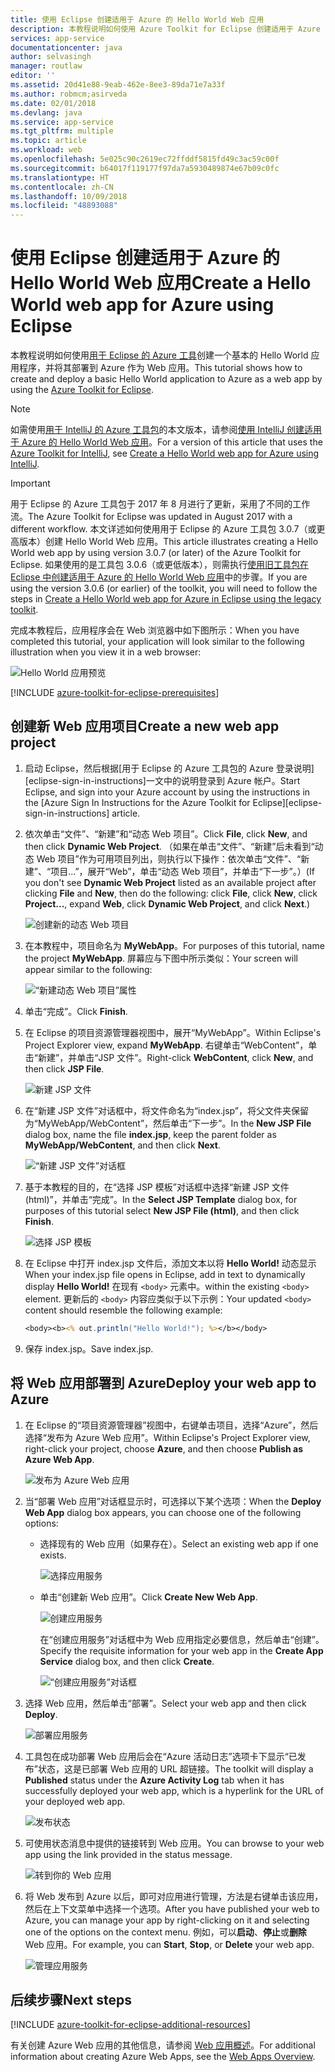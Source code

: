 ```yaml
---
title: 使用 Eclipse 创建适用于 Azure 的 Hello World Web 应用
description: 本教程说明如何使用 Azure Toolkit for Eclipse 创建适用于 Azure 的 Hello World Web 应用。
services: app-service
documentationcenter: java
author: selvasingh
manager: routlaw
editor: ''
ms.assetid: 20d41e88-9eab-462e-8ee3-89da71e7a33f
ms.author: robmcm;asirveda
ms.date: 02/01/2018
ms.devlang: java
ms.service: app-service
ms.tgt_pltfrm: multiple
ms.topic: article
ms.workload: web
ms.openlocfilehash: 5e025c90c2619ec72ffddf5815fd49c3ac59c00f
ms.sourcegitcommit: b64017f119177f97da7a5930489874e67b09c0fc
ms.translationtype: HT
ms.contentlocale: zh-CN
ms.lasthandoff: 10/09/2018
ms.locfileid: "48893088"
---
```

# <a name="create-a-hello-world-web-app-for-azure-using-eclipse"></a><span data-ttu-id="c08db-103">使用 Eclipse 创建适用于 Azure 的 Hello World Web 应用</span><span class="sxs-lookup"><span data-stu-id="c08db-103">Create a Hello World web app for Azure using Eclipse</span></span>

<span data-ttu-id="c08db-104">本教程说明如何使用[用于 Eclipse 的 Azure 工具]创建一个基本的 Hello World 应用程序，并将其部署到 Azure 作为 Web 应用。</span><span class="sxs-lookup"><span data-stu-id="c08db-104">This tutorial shows how to create and deploy a basic Hello World application to Azure as a web app by using the [Azure Toolkit for Eclipse].</span></span>

> [!NOTE]
>
> <span data-ttu-id="c08db-105">如需使用[用于 IntelliJ 的 Azure 工具包]的本文版本，请参阅[使用 IntelliJ 创建适用于 Azure 的 Hello World Web 应用][intellij-hello-world]。</span><span class="sxs-lookup"><span data-stu-id="c08db-105">For a version of this article that uses the [Azure Toolkit for IntelliJ], see [Create a Hello World web app for Azure using IntelliJ][intellij-hello-world].</span></span>
>

> [!IMPORTANT]
> 
> <span data-ttu-id="c08db-106">用于 Eclipse 的 Azure 工具包于 2017 年 8 月进行了更新，采用了不同的工作流。</span><span class="sxs-lookup"><span data-stu-id="c08db-106">The Azure Toolkit for Eclipse was updated in August 2017 with a different workflow.</span></span> <span data-ttu-id="c08db-107">本文详述如何使用用于 Eclipse 的 Azure 工具包 3.0.7（或更高版本）创建 Hello World Web 应用。</span><span class="sxs-lookup"><span data-stu-id="c08db-107">This article illustrates creating a Hello World web app by using version 3.0.7 (or later) of the Azure Toolkit for Eclipse.</span></span> <span data-ttu-id="c08db-108">如果使用的是工具包 3.0.6（或更低版本），则需执行[使用旧工具包在 Eclipse 中创建适用于 Azure 的 Hello World Web 应用][Legacy Version]中的步骤。</span><span class="sxs-lookup"><span data-stu-id="c08db-108">If you are using the version 3.0.6 (or earlier) of the toolkit, you will need to follow the steps in [Create a Hello World web app for Azure in Eclipse using the legacy toolkit][Legacy Version].</span></span>
> 

<span data-ttu-id="c08db-109">完成本教程后，应用程序会在 Web 浏览器中如下图所示：</span><span class="sxs-lookup"><span data-stu-id="c08db-109">When you have completed this tutorial, your application will look similar to the following illustration when you view it in a web browser:</span></span>

![Hello World 应用预览][browse-web-app]

[!INCLUDE [azure-toolkit-for-eclipse-prerequisites](../includes/azure-toolkit-for-eclipse-prerequisites.md)]

## <a name="create-a-new-web-app-project"></a><span data-ttu-id="c08db-111">创建新 Web 应用项目</span><span class="sxs-lookup"><span data-stu-id="c08db-111">Create a new web app project</span></span>

1. <span data-ttu-id="c08db-112">启动 Eclipse，然后根据[用于 Eclipse 的 Azure 工具包的 Azure 登录说明][eclipse-sign-in-instructions]一文中的说明登录到 Azure 帐户。</span><span class="sxs-lookup"><span data-stu-id="c08db-112">Start Eclipse, and sign into your Azure account by using the instructions in the [Azure Sign In Instructions for the Azure Toolkit for Eclipse][eclipse-sign-in-instructions] article.</span></span>

1. <span data-ttu-id="c08db-113">依次单击“文件”、“新建”和“动态 Web 项目”。</span><span class="sxs-lookup"><span data-stu-id="c08db-113">Click **File**, click **New**, and then click **Dynamic Web Project**.</span></span> <span data-ttu-id="c08db-114">（如果在单击“文件”、“新建”后未看到“动态 Web 项目”作为可用项目列出，则执行以下操作：依次单击“文件”、“新建”、“项目...”，展开“Web”，单击“动态 Web 项目”，并单击“下一步”。）</span><span class="sxs-lookup"><span data-stu-id="c08db-114">(If you don't see **Dynamic Web Project** listed as an available project after clicking **File** and **New**, then do the following: click **File**, click **New**, click **Project...**, expand **Web**, click **Dynamic Web Project**, and click **Next**.)</span></span>

   ![创建新的动态 Web 项目][file-new-dynamic-web-project]

2. <span data-ttu-id="c08db-116">在本教程中，项目命名为 **MyWebApp**。</span><span class="sxs-lookup"><span data-stu-id="c08db-116">For purposes of this tutorial, name the project **MyWebApp**.</span></span> <span data-ttu-id="c08db-117">屏幕应与下图中所示类似：</span><span class="sxs-lookup"><span data-stu-id="c08db-117">Your screen will appear similar to the following:</span></span>
   
   ![“新建动态 Web 项目”属性][dynamic-web-project-properties]

3. <span data-ttu-id="c08db-119">单击“完成”。</span><span class="sxs-lookup"><span data-stu-id="c08db-119">Click **Finish**.</span></span>

4. <span data-ttu-id="c08db-120">在 Eclipse 的项目资源管理器视图中，展开“MyWebApp”。</span><span class="sxs-lookup"><span data-stu-id="c08db-120">Within Eclipse's Project Explorer view, expand **MyWebApp**.</span></span> <span data-ttu-id="c08db-121">右键单击“WebContent”，单击“新建”，并单击“JSP 文件”。</span><span class="sxs-lookup"><span data-stu-id="c08db-121">Right-click **WebContent**, click **New**, and then click **JSP File**.</span></span>

   ![新建 JSP 文件][create-new-jsp-file]

5. <span data-ttu-id="c08db-123">在“新建 JSP 文件”对话框中，将文件命名为“index.jsp”，将父文件夹保留为“MyWebApp/WebContent”，然后单击“下一步”。</span><span class="sxs-lookup"><span data-stu-id="c08db-123">In the **New JSP File** dialog box, name the file **index.jsp**, keep the parent folder as **MyWebApp/WebContent**, and then click **Next**.</span></span>

   ![“新建 JSP 文件”对话框][new-jsp-file-dialog]

6. <span data-ttu-id="c08db-125">基于本教程的目的，在“选择 JSP 模板”对话框中选择“新建 JSP 文件(html)”，并单击“完成”。</span><span class="sxs-lookup"><span data-stu-id="c08db-125">In the **Select JSP Template** dialog box, for purposes of this tutorial select **New JSP File (html)**, and then click **Finish**.</span></span>

   ![选择 JSP 模板][select-jsp-template]

7. <span data-ttu-id="c08db-127">在 Eclipse 中打开 index.jsp 文件后，添加文本以将 **Hello World!** 动态显示</span><span class="sxs-lookup"><span data-stu-id="c08db-127">When your index.jsp file opens in Eclipse, add in text to dynamically display **Hello World!**</span></span> <span data-ttu-id="c08db-128">在现有 `<body>` 元素中。</span><span class="sxs-lookup"><span data-stu-id="c08db-128">within the existing `<body>` element.</span></span> <span data-ttu-id="c08db-129">更新后的 `<body>` 内容应类似于以下示例：</span><span class="sxs-lookup"><span data-stu-id="c08db-129">Your updated `<body>` content should resemble the following example:</span></span>
   
   ```jsp
   <body><b><% out.println("Hello World!"); %></b></body>
   ```

8. <span data-ttu-id="c08db-130">保存 index.jsp。</span><span class="sxs-lookup"><span data-stu-id="c08db-130">Save index.jsp.</span></span>

## <a name="deploy-your-web-app-to-azure"></a><span data-ttu-id="c08db-131">将 Web 应用部署到 Azure</span><span class="sxs-lookup"><span data-stu-id="c08db-131">Deploy your web app to Azure</span></span>

1. <span data-ttu-id="c08db-132">在 Eclipse 的“项目资源管理器”视图中，右键单击项目，选择“Azure”，然后选择“发布为 Azure Web 应用”。</span><span class="sxs-lookup"><span data-stu-id="c08db-132">Within Eclipse's Project Explorer view, right-click your project, choose **Azure**, and then choose **Publish as Azure Web App**.</span></span>
   
   ![发布为 Azure Web 应用][publish-as-azure-web-app]

1. <span data-ttu-id="c08db-134">当“部署 Web 应用”对话框显示时，可选择以下某个选项：</span><span class="sxs-lookup"><span data-stu-id="c08db-134">When the **Deploy Web App** dialog box appears, you can choose one of the following options:</span></span>

   * <span data-ttu-id="c08db-135">选择现有的 Web 应用（如果存在）。</span><span class="sxs-lookup"><span data-stu-id="c08db-135">Select an existing web app if one exists.</span></span>

      ![选择应用服务][select-app-service]

   * <span data-ttu-id="c08db-137">单击“创建新 Web 应用”。</span><span class="sxs-lookup"><span data-stu-id="c08db-137">Click **Create New Web App**.</span></span>

      ![创建应用服务][create-app-service]

      <span data-ttu-id="c08db-139">在“创建应用服务”对话框中为 Web 应用指定必要信息，然后单击“创建”。</span><span class="sxs-lookup"><span data-stu-id="c08db-139">Specify the requisite information for your web app in the **Create App Service** dialog box, and then click **Create**.</span></span>

      ![“创建应用服务”对话框][create-app-service-dialog]

1. <span data-ttu-id="c08db-141">选择 Web 应用，然后单击“部署”。</span><span class="sxs-lookup"><span data-stu-id="c08db-141">Select your web app and then click **Deploy**.</span></span>

   ![部署应用服务][deploy-app-service]

1. <span data-ttu-id="c08db-143">工具包在成功部署 Web 应用后会在“Azure 活动日志”选项卡下显示“已发布”状态，这是已部署 Web 应用的 URL 超链接。</span><span class="sxs-lookup"><span data-stu-id="c08db-143">The toolkit will display a **Published** status under the **Azure Activity Log** tab when it has successfully deployed your web app, which is a hyperlink for the URL of your deployed web app.</span></span>

   ![发布状态][publish-status]

1. <span data-ttu-id="c08db-145">可使用状态消息中提供的链接转到 Web 应用。</span><span class="sxs-lookup"><span data-stu-id="c08db-145">You can browse to your web app using the link provided in the status message.</span></span>

   ![转到你的 Web 应用][browse-web-app]

1. <span data-ttu-id="c08db-147">将 Web 发布到 Azure 以后，即可对应用进行管理，方法是右键单击该应用，然后在上下文菜单中选择一个选项。</span><span class="sxs-lookup"><span data-stu-id="c08db-147">After you have published your web to Azure, you can manage your app by right-clicking on it and selecting one of the options on the context menu.</span></span> <span data-ttu-id="c08db-148">例如，可以**启动**、**停止**或**删除** Web 应用。</span><span class="sxs-lookup"><span data-stu-id="c08db-148">For example, you can **Start**, **Stop**, or **Delete** your web app.</span></span>

   ![管理应用服务][manage-app-service]

## <a name="next-steps"></a><span data-ttu-id="c08db-150">后续步骤</span><span class="sxs-lookup"><span data-stu-id="c08db-150">Next steps</span></span>

[!INCLUDE [azure-toolkit-for-eclipse-additional-resources](../includes/azure-toolkit-for-eclipse-additional-resources.md)]

<span data-ttu-id="c08db-151">有关创建 Azure Web 应用的其他信息，请参阅 [Web 应用概述]。</span><span class="sxs-lookup"><span data-stu-id="c08db-151">For additional information about creating Azure Web Apps, see the [Web Apps Overview].</span></span>

<!-- URL List -->

[用于 Eclipse 的 Azure 工具]: azure-toolkit-for-eclipse.md
[Azure Toolkit for Eclipse]: azure-toolkit-for-eclipse.md
[用于 IntelliJ 的 Azure 工具包]: ../intellij/azure-toolkit-for-intellij.md
[Azure Toolkit for IntelliJ]: ../intellij/azure-toolkit-for-intellij.md
[intellij-hello-world]: ../intellij/azure-toolkit-for-intellij-create-hello-world-web-app.md
[Web 应用概述]: /azure/app-service/app-service-web-overview
[Web Apps Overview]: /azure/app-service/app-service-web-overview
[Apache Tomcat]: http://tomcat.apache.org/
[Jetty]: http://www.eclipse.org/jetty/
[Legacy Version]: azure-toolkit-for-eclipse-create-hello-world-web-app-legacy-version.md

<!-- IMG List -->

[browse-web-app]: ./media/azure-toolkit-for-eclipse-create-hello-world-web-app/browse-web-app.png
[file-new-dynamic-web-project]: ./media/azure-toolkit-for-eclipse-create-hello-world-web-app/file-new-dynamic-web-project.png
[dynamic-web-project-properties]: ./media/azure-toolkit-for-eclipse-create-hello-world-web-app/dynamic-web-project-properties.png
[create-new-jsp-file]: ./media/azure-toolkit-for-eclipse-create-hello-world-web-app/create-new-jsp-file.png
[new-jsp-file-dialog]: ./media/azure-toolkit-for-eclipse-create-hello-world-web-app/new-jsp-file-dialog.png
[select-jsp-template]: ./media/azure-toolkit-for-eclipse-create-hello-world-web-app/select-jsp-template.png
[publish-as-azure-web-app]: ./media/azure-toolkit-for-eclipse-create-hello-world-web-app/publish-as-azure-web-app.png
[deploy-web-app-dialog]: ./media/azure-toolkit-for-eclipse-create-hello-world-web-app/deploy-web-app-dialog.png
[select-app-service]: ./media/azure-toolkit-for-eclipse-create-hello-world-web-app/select-app-service.png
[create-app-service-dialog]: ./media/azure-toolkit-for-eclipse-create-hello-world-web-app/create-app-service-dialog.png
[publish-status]: ./media/azure-toolkit-for-eclipse-create-hello-world-web-app/publish-status.png
[create-app-service]: ./media/azure-toolkit-for-eclipse-create-hello-world-web-app/create-app-service.png
[deploy-app-service]: ./media/azure-toolkit-for-eclipse-create-hello-world-web-app/deploy-app-service.png
[manage-app-service]: ./media/azure-toolkit-for-eclipse-create-hello-world-web-app/manage-app-service.png
